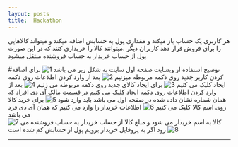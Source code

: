 ```yaml
---
layout: posts
title:  Hackathon
---
```


هر کاربری یک حساب باز میکند و مقداری پول به حسابش اضافه میکند و میتواند کالاهایی را برای فروش قرار دهد کاربران دیگر .میتوانند کالا را خریداری کنند که در این صورت پول از حساب خریدار به حساب فروشنده منتقل میشود

#توضیح استفاده از وبسایت
صفحه اول سایت به شکل زیر می باشد
![1]({{https://sarina-sh.github.io/}}/assets/images/project-1.png)
برای اضافه کردن کاربر جدید روی دکمه مربوطه میزنیم 
![2]({{https://sarina-sh.github.io/}}/assets/images/project-2.png)
بعد از وارد کردن اطلاعات روی دکمه ایجاد کلیک می کنیم 
![3]({{https://sarina-sh.github.io/}}/assets/images/project-3.png)
برای ایجاد کالای جدید روی دکمه مربوطه می زنیم 
![4]({{https://sarina-sh.github.io/}}/assets/images/project-4.png)
بعد از وارد کردن اطلاعات روی دکمه ایجاد کلیک می کنیم 
در قسمت مالک آی دی افراد که همان شماره نشان داده شده در صفحه اول می باشد باید وارد شود
![5]({{https://sarina-sh.github.io/}}/assets/images/project-5.png)
برای خرید کالا روی اسم کالا کلیک می کنیم 
![6]({{https://sarina-sh.github.io/}}/assets/images/project-6.png)
اطلاعات خریدار را وارد می کنیم که همان آی دی فرد می باشد  
![7]({{https://sarina-sh.github.io/}}/assets/images/project-7.png)
کالا به اسم خریدار می شود و مبلغ کالا از حساب خریدار به حساب فروشنده می رود 
اگر به پروفایل خریدار برویم پول از حسابش کم شده است 
![8]({{https://sarina-sh.github.io/}}/assets/images/project-8.png)

---
